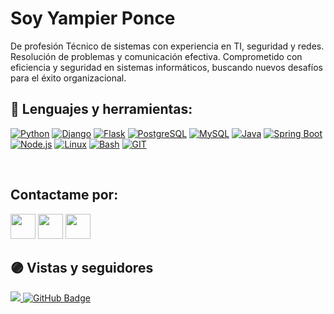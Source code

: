 <h1>Soy Yampier Ponce</h1>
<p>De profesión Técnico de sistemas con experiencia en TI, seguridad y redes. Resolución de problemas y comunicación efectiva. Comprometido con eficiencia y seguridad en sistemas informáticos, buscando nuevos desafíos para el éxito organizacional.</p>

## 🚀 Lenguajes y herramientas:



[![Python](https://img.shields.io/badge/-Python-ffde57?style=for-the-badge&labelColor=black&logo=python&logoColor=4584b6)](#)
[![Django](https://img.shields.io/badge/-Django-092E20?style=for-the-badge&labelColor=black&logo=django&logoColor=092E20)](#)
[![Flask](https://img.shields.io/badge/-Flask-000000?style=for-the-badge&labelColor=black&logo=flask&logoColor=FFFFFF)](#)
[![PostgreSQL](https://img.shields.io/badge/-PostgreSQL-336791?style=for-the-badge&labelColor=black&logo=postgresql&logoColor=336791)](#)
[![MySQL](https://img.shields.io/badge/-MySQL-4479A1?style=for-the-badge&labelColor=black&logo=mysql&logoColor=ffffff)](#)
[![Java](https://img.shields.io/badge/-Java-007396?style=for-the-badge&labelColor=black&logo=java&logoColor=007396)](#)
[![Spring Boot](https://img.shields.io/badge/-Spring_Boot-6DB33F?style=for-the-badge&labelColor=black&logo=spring-boot&logoColor=6DB33F)](#)
[![Node.js](https://img.shields.io/badge/-Node.js-339933?style=for-the-badge&labelColor=black&logo=node.js&logoColor=339933)](#)
[![Linux](https://img.shields.io/badge/-Linux-FCC624?style=for-the-badge&labelColor=black&logo=linux&logoColor=FCC624)](#)
[![Bash](https://img.shields.io/badge/-Bash-4EAA25?style=for-the-badge&labelColor=black&logo=gnu-bash&logoColor=4EAA25)](#)
[![GIT](https://img.shields.io/badge/-Git-f34f29?style=for-the-badge&labelColor=black&logo=git&logoColor=f34f29)](#)


<br/>

## Contactame por:

<p align="left">
    <a href="https://www.linkedin.com/in/yampierponcev/"><img src="https://img.icons8.com/fluent/48/000000/linkedin.png" width="40"/></a>
    <a href="https://twitter.com/YampierPonceV"><img src="https://img.icons8.com/color/48/000000/twitter--v1.png" width="40"/></a>
    <a href="https://www.instagram.com/yampierponcev/"><img src="https://img.icons8.com/fluent/48/000000/instagram-new.png" width="40"/></a>
</p>


## 🟣 Vistas y seguidores

<a href="https://github.com/Meghna-DAS/github-profile-views-counter">
    <img src="https://komarev.com/ghpvc/?username=YampierPonceV&color=blue&style=flat-square">
</a>
<a href="https://github.com/YampierPonceV?tab=followers"><img src="https://img.shields.io/github/followers/YampierPonceV?label=Followers&style=blue" alt="GitHub Badge"></a>

